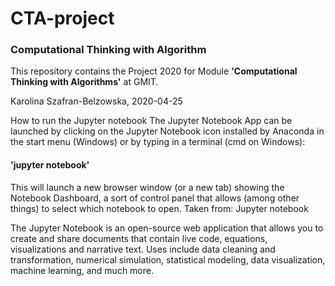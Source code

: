 # CTA-project
### Computational Thinking with Algorithm

This repository contains the Project 2020 for Module **'Computational Thinking with Algorithms'** at GMIT.

Karolina Szafran-Belzowska, 2020-04-25

How to run the Jupyter notebook The Jupyter Notebook App can be launched by clicking on the Jupyter Notebook icon installed by Anaconda in the start menu (Windows) or by typing in a terminal (cmd on Windows):

#### 'jupyter notebook'

This will launch a new browser window (or a new tab) showing the Notebook Dashboard, a sort of control panel that allows (among other things) to select which notebook to open. Taken from: Jupyter notebook

The Jupyter Notebook is an open-source web application that allows you to create and share documents that contain live code, equations, visualizations and narrative text. Uses include data cleaning and transformation, numerical simulation, statistical modeling, data visualization, machine learning, and much more.
